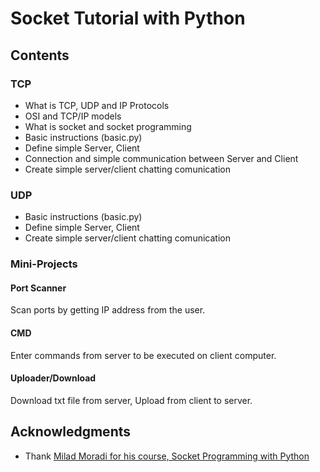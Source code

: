 # Socket Tutorial with Python

## Contents
### TCP
* What is TCP, UDP and IP Protocols
* OSI and TCP/IP models
* What is socket and socket programming
* Basic instructions (basic.py)
* Define simple Server, Client
* Connection and simple communication between Server and Client
* Create simple server/client chatting comunication

### UDP
* Basic instructions (basic.py)
* Define simple Server, Client
* Create simple server/client chatting comunication

### Mini-Projects
#### Port Scanner
Scan ports by getting IP address from the user.

#### CMD
Enter commands from server to be executed on client computer.

#### Uploader/Download
Download txt file from server, Upload from client to server.


## Acknowledgments
* Thank [Milad Moradi for his course, Socket Programming with Python](https://faradars.org/courses/network-programming-using-socket-module-in-python-fvpy306)
